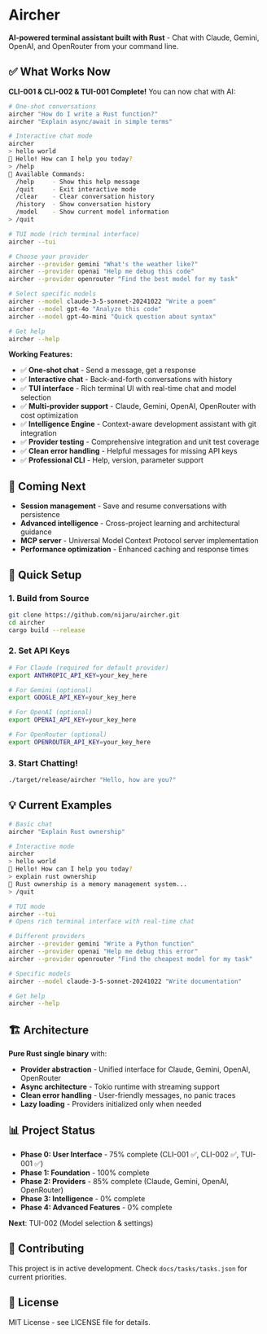 # Aircher

**AI-powered terminal assistant built with Rust** - Chat with Claude, Gemini, OpenAI, and OpenRouter from your command line.

## ✅ What Works Now

**CLI-001 & CLI-002 & TUI-001 Complete!** You can now chat with AI:

```bash
# One-shot conversations
aircher "How do I write a Rust function?"
aircher "Explain async/await in simple terms"

# Interactive chat mode
aircher
> hello world
🤖 Hello! How can I help you today?
> /help
📖 Available Commands:
  /help     - Show this help message
  /quit     - Exit interactive mode
  /clear    - Clear conversation history
  /history  - Show conversation history
  /model    - Show current model information
> /quit

# TUI mode (rich terminal interface)
aircher --tui

# Choose your provider
aircher --provider gemini "What's the weather like?"
aircher --provider openai "Help me debug this code"
aircher --provider openrouter "Find the best model for my task"

# Select specific models
aircher --model claude-3-5-sonnet-20241022 "Write a poem"
aircher --model gpt-4o "Analyze this code"
aircher --model gpt-4o-mini "Quick question about syntax"

# Get help
aircher --help
```

**Working Features:**
- ✅ **One-shot chat** - Send a message, get a response
- ✅ **Interactive chat** - Back-and-forth conversations with history
- ✅ **TUI interface** - Rich terminal UI with real-time chat and model selection
- ✅ **Multi-provider support** - Claude, Gemini, OpenAI, OpenRouter with cost optimization
- ✅ **Intelligence Engine** - Context-aware development assistant with git integration
- ✅ **Provider testing** - Comprehensive integration and unit test coverage
- ✅ **Clean error handling** - Helpful messages for missing API keys
- ✅ **Professional CLI** - Help, version, parameter support

## 🚧 Coming Next

- **Session management** - Save and resume conversations with persistence
- **Advanced intelligence** - Cross-project learning and architectural guidance
- **MCP server** - Universal Model Context Protocol server implementation
- **Performance optimization** - Enhanced caching and response times

## 🚀 Quick Setup

### 1. Build from Source
```bash
git clone https://github.com/nijaru/aircher.git
cd aircher
cargo build --release
```

### 2. Set API Keys
```bash
# For Claude (required for default provider)
export ANTHROPIC_API_KEY=your_key_here

# For Gemini (optional)
export GOOGLE_API_KEY=your_key_here

# For OpenAI (optional)
export OPENAI_API_KEY=your_key_here

# For OpenRouter (optional)
export OPENROUTER_API_KEY=your_key_here
```

### 3. Start Chatting!
```bash
./target/release/aircher "Hello, how are you?"
```

## 💡 Current Examples

```bash
# Basic chat
aircher "Explain Rust ownership"

# Interactive mode
aircher
> hello world
🤖 Hello! How can I help you today?
> explain rust ownership
🤖 Rust ownership is a memory management system...
> /quit

# TUI mode
aircher --tui
# Opens rich terminal interface with real-time chat

# Different providers
aircher --provider gemini "Write a Python function"
aircher --provider openai "Help me debug this error"
aircher --provider openrouter "Find the cheapest model for my task"

# Specific models
aircher --model claude-3-5-sonnet-20241022 "Write documentation"

# Get help
aircher --help
```

## 🏗️ Architecture

**Pure Rust single binary** with:
- **Provider abstraction** - Unified interface for Claude, Gemini, OpenAI, OpenRouter
- **Async architecture** - Tokio runtime with streaming support  
- **Clean error handling** - User-friendly messages, no panic traces
- **Lazy loading** - Providers initialized only when needed

## 📊 Project Status

- **Phase 0: User Interface** - 75% complete (CLI-001 ✅, CLI-002 ✅, TUI-001 ✅)
- **Phase 1: Foundation** - 100% complete  
- **Phase 2: Providers** - 85% complete (Claude, Gemini, OpenAI, OpenRouter)
- **Phase 3: Intelligence** - 0% complete
- **Phase 4: Advanced Features** - 0% complete

**Next**: TUI-002 (Model selection & settings)

## 🤝 Contributing

This project is in active development. Check `docs/tasks/tasks.json` for current priorities.

## 📄 License

MIT License - see LICENSE file for details.
